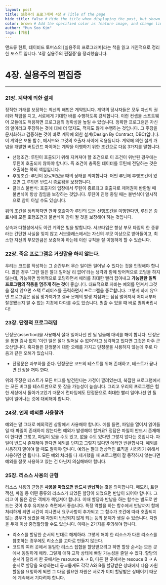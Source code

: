 ```yaml
---
layout: post
title: 실용주의 프로그래머 4장 # Title of the page
hide_title: false # Hide the title when displaying the post, but shown in lists of poststhumbnail: "assets/img/thumbnails/sample-th.png"  # Add
color: brown # Add the specified color as feature image, and change link colors in post
author: "Mun Soo Kim"
tags: [기술]
---
```


앤드류 헌트, 데이비드 토머스의 [실용주의 프로그래머]라는 책을 읽고 개인적으로 정리한 포스트 입니다. '4장 실용주의 편집증'을 정리했습니다.

# 4장. 실용주의 편집증

---

### 21장. 계약에 의한 설계

정직한 거래를 보장하는 최선의 해법은 계약입니다. 계약의 당사자들은 모두 자신의 권리와 책임을 지고, 서로에게 기대한 바를 수행하도록 강제합니다. 이런 컨셉을 소프트웨어 모듈에도 적용하면 프로그램의 정확성을 높일 수 있습니다. 정확한 프로그램은 자신의 일이라고 주장하는 것에 대해 더 많지도, 적지도 않게 수행하는 것입니다. 그 주장을 문서화하고 검증하는 것이 바로 계약에 의한 설계(Design By Contract, DBC)입니다.
이 계약은 보통 함수, 메서드와 그것의 호출자 사이에 적용됩니다. 계약에 의한 설계 개념을 개발한 버트란드 마이어는 계약을 이행하기 위한 조건으로 다음 3가지를 말합니다.

- 선행조건: 루틴이 호출되기 위해 지켜져야 할 조건으로 이 조건이 위반된 경우에는 루틴이 호출되지 않아야 합니다. 즉 조건이 충족된 데이터를 루틴에 전달하는 것은 호출하는 쪽의 책임입니다.
- 후행조건: 루틴이 완료되었을 때의 상태를 의미합니다. 어떤 루틴에 후행조건이 있으면 그 루틴은 반드시 종료됨을 보장합니다.
- 클래스 불변식: 호출자의 입장에서 루틴이 종료되고 호출자로 제어권이 반환될 때 불변식이 항상 참임을 보장하는 것입니다. 루틴이 진행 중일 때는 불변식이 일시적으로 참이 아닐 수도 있습니다.

위의 조건을 정리하자면 만약 호출자가 루틴의 모든 선행조건을 이행한다면, 루틴은 종료시에 모든 호행조건과 불변식이 참이 될 것을 보장해야 하는 것입니다.

상속과 다형성에서도 이런 계약은 빛을 발합니다. 서브타입은 항상 부모 타입의 한 종류라는 간단한 사실을 잊지 않고 서브클래스에서는 자신의 부모 이상으로 받아들이고, 최소한 자신의 부모만큼은 보증해야 하는데 이런 규칙을 잘 이행하게 할 수 있습니다.

### 22장. 죽은 프로그램은 거짓말을 하지 않는다.

우리는 코드를 작성하는 그 순간부터 무슨 일이든 일어날 수 있다는 것을 인정해야 합니다. 많은 경우 '그런 일은 절대 일어날 리 없어'라는 생각과 함께 방어적으로 코딩을 하지 않는데, 가능하면 방어적으로 코딩하면서 에러를 최대한 빨리 잡아내고 **가능한한 일찍 프로그램의 작동을 멈추게 하는 것**이 좋습니다. 대표적으로 자바는 예외를 던져서 그것을 잡지 않으면 스택 트레이스를 출력하면서 프로그램을 종료합니다.
그렇게 하지 않으면 프로그램은 점점 망가져가고 결국 문제의 발생 지점과는 점점 멀어져서 어디서부터 잘못됐는지 알 수 없는 지경에 다다를 수도 있습니다. 멈출 수 있을 때 바로 멈춰버립시다!

### 23장. 단정적 프로그래밍

단정문(assertion)을 사용해서 절대 일어나선 안 될 일들에 대비를 해야 합니다. 단정문을 통한 검사 없이 '이런 일은 절대 일어날 수 없어'라고 생각하고 있다면 그것은 아주 큰 오산입니다. 혹자들은 단정문에 대한 오해를 가지고 단정문을 사용하지 않는데 주로 다음과 같은 오해가 있습니다.

- 단정문은 과부하를 준다. 단정문은 코드의 테스트를 위해 존재하고, 테스트가 끝나면 단정을 꺼야 한다.

위의 주장은 테스트가 모든 버그를 발건한다는 가정이 깔려있는데, 복잡한 프로그램에서는 모든 버그를 테스트만으로 못 잡을 가능성이 높습니다. 그리고 우리의 프로그램은 험한 세상에서 돌아가고있기 때문에 런타임에도 단정문으로 최대한 빨리 일어나선 안 될 일이 일어나는 것에 대비해야 합니다.

### 24장. 언제 예외를 사용할까

예외는 말 그대로 예외적인 상황에서 사용해야 합니다. 예를 들면, 파일을 열어서 읽어들일 때 파일이 존재하지 않는다면 예외가 발생해야 할까요? 정답은 파일이 반드시 존재해야 한다면 그렇고, 파일이 있을 수도 있고, 없을 수도 있다면 그렇지 않다는 것입니다. 파일이 반드시 존재해야 한다면 예외를 던지고 그렇지 않다면 에러만 반환합시다.
예외를 사용하지 말아야 할 때도 알아야 합니다. 예외는 절대 정상적인 로직을 처리하기 위해서 사용하면 안 됩니다. 모든 예외 처리를 다 제거했을 때 프로그램이 잘 동작하지 않는다면 예외를 잘못 사용하고 있는 건 아닌지 의심해봐야 합니다.

### 25장. 리소스 사용의 균형

리소스 사용의 균형은 **사용을 마쳤으면 반드시 반납하는 것**을 의미합니다. 메모리, 트랜잭션, 파일 등 어떤 종류의 리소스가 되었든 할당이 되었으면 반납이 되어야 합니다. 그리고 이 둘은 같은 객체가 책임져야 합니다. 이때 할당과 반납을 하는 함수는 별도로 만드는 것이 추후 유지보수 측면에서 좋습니다. 특정 역할을 하는 함수에서 반납까지 함께 처리하게 되면 시간이 지나면서 요구사항이 추가되고 그 함수가 조건에 따라 호출되지 않는 경우가 생겼을 때 자원이 반납되지 않게 되는 등의 문제가 생길 수 있습니다.
자원을 두개 이상 중첩할당할 수도 있습니다. 이때는 2가지를 주의해야 합니다.

- 리소스를 할당한 순서의 반대로 해제하라. 그렇게 해야 한 리소스가 다른 리소스를 참조하는 경우에도 리소스를 고아로 만들지 않는다.
- 코드의 여러 곳에서 동일한 리소스 집합을 할당받으려고 하면 할당 순서는 모든 곳에서 동일하게 해라. 그렇게 애햐 교착 상태에 빠질 가능성을 줄일 수 있다. 할당의 순서가 달라서 한 곳에서는 resource A -> B, 다른 한 곳에서는 resouce B -> A 순서로 할당을 요청하는데 공교롭게도 각각 A와 B를 할당받은 상태에서 다음 자원 할동을 요청하게 되면 그 다음 필요한 자원은 서로가 이미 할당받은 상태이기 때문에 계속해서 기다려야 합니다.
